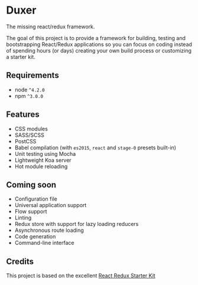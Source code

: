 # Duxer

The missing react/redux framework.

The goal of this project is to provide a framework for building, testing and bootstrapping React/Redux applications so
you can focus on coding instead of spending hours (or days) creating your own build process or customizing a starter
kit.

## Requirements

* node `^4.2.0`
* npm `^3.0.0`

## Features

* CSS modules
* SASS/SCSS
* PostCSS
* Babel compilation (with `es2015`, `react` and `stage-0` presets built-in)
* Unit testing using Mocha
* Lightweight Koa server
* Hot module reloading

## Coming soon

* Configuration file
* Universal application support
* Flow support
* Linting
* Redux store with support for lazy loading reducers
* Asynchronous route loading
* Code generation
* Command-line interface

## Credits

This project is based on the excellent [React Redux Starter Kit](https://github.com/davezuko/react-redux-starter-kit)
